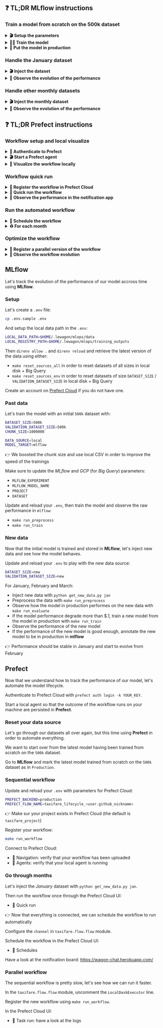 
[//]: # ( challenge tech stack: mlflow prefect no-livecode )

[//]: # ( challenge instructions )

## ❓ TL;DR MLflow instructions

### Train a model from scratch on the 500k dataset

<details>
  <summary markdown='span'><strong>🎬 Setup the parameters</strong></summary>

  ``` bash
  cp .env.sample .env
  direnv allow
  direnv reload
  ```
</details>

<details>
  <summary markdown='span'><strong>🏋️‍♂️ Train the model</strong></summary>

  ``` bash
  make run_preprocess
  make run_train
  make run_evaluate
  ```
</details>

<details>
  <summary markdown='span'><strong>🏁 Put the model in production</strong></summary>

  In **MLflow** set the model _stage_ as _Production_
</details>

### Handle the January dataset

<details>
  <summary markdown='span'><strong>🎬 Inject the dataset</strong></summary>

  ``` bash
  python get_new_data.py jan
  ```
</details>

<details>
  <summary markdown='span'><strong>👀 Observe the evolution of the performance</strong></summary>

  The performance of the model in production on the new data seems to be stable.

  👉 No need to train a new model
</details>

### Handle other monthly datasets

<details>
  <summary markdown='span'><strong>🎬 Inject the monthly dataset</strong></summary>

  ``` bash
  python get_new_data.py jan
  ```
</details>

<details>
  <summary markdown='span'><strong>👀 Observe the evolution of the performance</strong></summary>

  👉 Define with the business a performance threshold on which to act, for example a variation of the performance of $0.3

  🤔 If the performance degrades significantly, train a new model

  🤔 If the performance of the new model is good enough, put it in production
</details>

## ❓ TL;DR Prefect instructions

### Workflow setup and local visualize

<details>
  <summary markdown='span'><strong>🔑 Authenticate to Prefect</strong></summary>

  ``` bash
  prefect auth login -k YOUR_KEY
  ```
</details>

<details>
  <summary markdown='span'><strong>🎬 Start a Prefect agent</strong></summary>

  ``` bash
  prefect agent local start
  ```
</details>

<details>
  <summary markdown='span'><strong>👀 Visualize the workflow locally</strong></summary>

  ``` bash
  make run_workflow
  ```
</details>

### Workflow quick run

<details>
  <summary markdown='span'><strong>📝 Register the workflow in Prefect Cloud</strong></summary>

  Set `PREFECT_BACKEND=production` in the `.env` and `direnv reload`.

  In the `taxifare.flow.main` module, comment out the `LocalDaskExecutor` line.

  ``` bash
  make run_workflow
  ```
</details>

<details>
  <summary markdown='span'><strong>🚕 Quick run the workflow</strong></summary>

  Run the workflow in the Prefect UI using _Quick Run_.
</details>

<details>
  <summary markdown='span'><strong>👀 Observe the performance in the notification app</strong></summary>

  Check the performance in [https://wagon-chat.herokuapp.com/<user.github_nickname>].
</details>

### Run the automated workflow

<details>
  <summary markdown='span'><strong>📆 Schedule the workflow</strong></summary>

  Create a schedule in the Prefect UI.
</details>

<details>
  <summary markdown='span'><strong>♻️ For each month</strong></summary>

  💉 Inject new data

  👀 Observe the performance in the notification app

  🤔 Put the newly trained model in production if appropriate
</details>

### Optimize the workflow

<details>
  <summary markdown='span'><strong>📝 Register a parallel version of the workflow</strong></summary>

  In the `taxifare.flow.main` module, uncomment the `LocalDaskExecutor` line.

  ``` bash
  make run_workflow
  ```
</details>

<details>
  <summary markdown='span'><strong>👀 Observe the workflow evolution</strong></summary>

  In the Prefect UI, the workflow tasks execute in parallel whenever possible.
</details>

## MLflow

Let's track the evolution of the performance of our model accross time using **MLflow**.

### Setup

Let's create a `.env` file:

``` bash
cp .env.sample .env
```

And setup the local data path in the `.env`:

``` bash
LOCAL_DATA_PATH=$HOME/.lewagon/mlops/data
LOCAL_REGISTRY_PATH=$HOME/.lewagon/mlops/training_outputs
```

Then `direnv allow .` and `direnv reload` and retrieve the latest version of the data using either:
- `make reset_sources_all` in order to reset datasets of all sizes in local disk + Big Query
- `make reset_sources_env` in order to reset datasets of size `DATASET_SIZE` / `VALIDATION_DATASET_SIZE` in local disk + Big Query

Create an account on [Prefect Cloud](https://www.prefect.io/) if you do not have one.

### Past data

Let's train the model with an initial `500k` dataset with:

``` bash
DATASET_SIZE=500k
VALIDATION_DATASET_SIZE=500k
CHUNK_SIZE=1000000

DATA_SOURCE=local
MODEL_TARGET=mlflow
```

👉 We boosted the chunk size and use local CSV in order to improve the speed of the trainings

Make sure to update the _MLflow_ and _GCP_ (for _Big Query_) parameters:
- `MLFLOW_EXPERIMENT`
- `MLFLOW_MODEL_NAME`
- `PROJECT`
- `DATASET`

Update and reload your `.env`, then train the model and observe the raw performance in `mlflow`:
- `make run_preprocess`
- `make run_train`

### New data

Now that the initial model is trained and stored in **MLflow**, let's inject new data and see how the model behaves.

Update and reload your `.env` to play with the new data source:

``` bash
DATASET_SIZE=new
VALIDATION_DATASET_SIZE=new
```

For January, February and March:
- Inject new data with `python get_new_data.py jan`
- Preprocess the data with `make run_preprocess`
- Observe how the model in production performes on the new data with `make run_evaluate`
- If the model performance degrade more than $.1, train a new model from the model in production with `make run_train`
- Observe the performance of the new model
- If the performance of the new model is good enough, annotate the new model to be in production in **mlflow**

👉 Performance should be stable in January and start to evolve from February

## Prefect

Now that we understand how to track the performance of our model, let's automate the model lifecycle.

Authenticate to Prefect Cloud with `prefect auth login -k YOUR_KEY`.

Start a local agent so that the outcome of the workflow runs on your machine are persisted in **Prefect**.

### Reset your data source

Let's go through our datasets all over again, but this time using **Prefect** in order to automate everything.

We want to start over from the latest model having been trained from scratch on the `500k` dataset.

Go to **MLflow** and mark the latest model trained from scratch on the `500k` dataset as in `Production`.

### Sequential workflow

Update and reload your `.env` with parameters for Prefect Cloud:

``` bash
PREFECT_BACKEND=production
PREFECT_FLOW_NAME=taxifare_lifecycle_<user.github_nickname>
```

👉 Make sur your project exists in Prefect Cloud (the default is `taxifare_project`)

Register your workflow:

``` bash
make run_workflow
```

Connect to Prefect Cloud:
- 👀 Navigation: verify that your workflow has been uploaded
- 👀 Agents: verify that your local agent is running

### Go through months

Let's inject the _January_ dataset with `python get_new_data.py jan`.

Then run the workflow once through the Prefect Cloud UI:
- 👀 Quick run

👉 Now that everything is connected, we can schedule the workflow to run automatically

Configure the `channel` in `taxifare.flow.flow` module.

Schedule the workflow in the Prefect Cloud UI:
- 👀 Schedules

Have a look at the notification board: https://wagon-chat.herokuapp.com/

### Parallel workflow

The sequential workflow is pretty slow, let's see how we can run it faster.

In the `taxifare.flow.flow` module, uncomment the `LocalDaskExecutor` line.

Register the new workflow using `make run_workflow`.

In the Prefect Cloud UI:
- 👀 Task run: have a look at the logs
